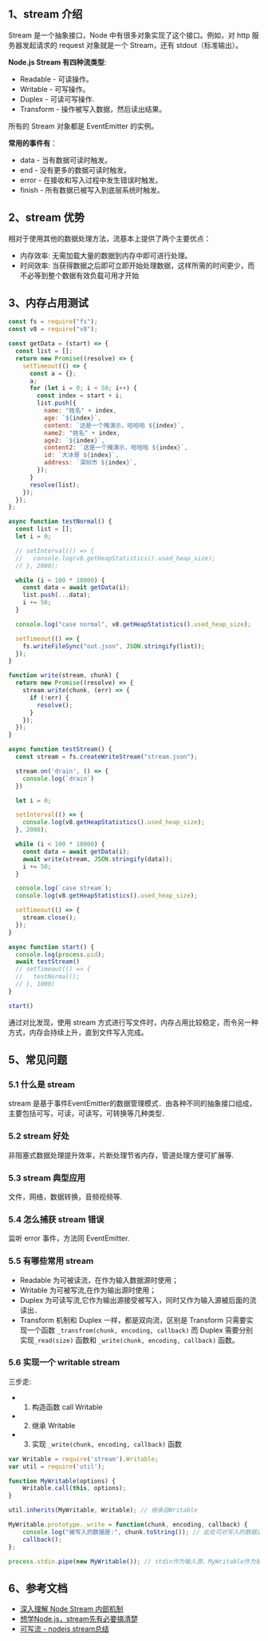 ## 1、stream 介绍

Stream 是一个抽象接口，Node 中有很多对象实现了这个接口。例如，对 http 服务器发起请求的 request 对象就是一个 Stream，还有 stdout（标准输出）。

**Node.js Stream 有四种流类型**:
- Readable - 可读操作。
- Writable - 可写操作。
- Duplex - 可读可写操作.
- Transform - 操作被写入数据，然后读出结果。

所有的 Stream 对象都是 EventEmitter 的实例。

**常用的事件有**：
- data - 当有数据可读时触发。
- end - 没有更多的数据可读时触发。
- error - 在接收和写入过程中发生错误时触发。
- finish - 所有数据已被写入到底层系统时触发。

## 2、stream 优势

相对于使用其他的数据处理方法，流基本上提供了两个主要优点：
- 内存效率: 无需加载大量的数据到内存中即可进行处理。
- 时间效率: 当获得数据之后即可立即开始处理数据，这样所需的时间更少，而不必等到整个数据有效负载可用才开始

## 3、内存占用测试

```js
const fs = require("fs");
const v8 = require("v8");

const getData = (start) => {
  const list = [];
  return new Promise((resolve) => {
    setTimeout(() => {
      const a = {};
      a;
      for (let i = 0; i < 50; i++) {
        const index = start + i;
        list.push({
          name: "姓名" + index,
          age: `${index}`,
          content: `这是一个掩演示，哈哈哈 ${index}`,
          name2: "姓名" + index,
          age2: `${index}`,
          content2: `这是一个掩演示，哈哈哈 ${index}`,
          id: `大冰哥 ${index}`,
          address: `深圳市 ${index}`,
        });
      }
      resolve(list);
    });
  });
};

async function testNormal() {
  const list = [];
  let i = 0;

  // setInterval(() => {
  //   console.log(v8.getHeapStatistics().used_heap_size);
  // }, 2000);

  while (i < 100 * 10000) {
    const data = await getData(i);
    list.push(...data);
    i += 50;
  }

  console.log("case normal", v8.getHeapStatistics().used_heap_size);

  setTimeout(() => {
    fs.writeFileSync("out.json", JSON.stringify(list));
  });
}

function write(stream, chunk) {
  return new Promise((resolve) => {
    stream.write(chunk, (err) => {
      if (!err) {
        resolve();
      }
    });
  });
}

async function testStream() {
  const stream = fs.createWriteStream("stream.json");

  stream.on('drain', () => {
    console.log(`drain`)
  })

  let i = 0;

  setInterval(() => {
    console.log(v8.getHeapStatistics().used_heap_size);
  }, 2000);

  while (i < 100 * 10000) {
    const data = await getData(i);
    await write(stream, JSON.stringify(data));
    i += 50;
  }

  console.log(`case stream`);
  console.log(v8.getHeapStatistics().used_heap_size);

  setTimeout(() => {
    stream.close();
  });
}

async function start() {
  console.log(process.pid);
  await testStream()
  // setTimeout(() => {
  //   testNormal();
  // }, 1000)
}

start()
```

通过对比发现，使用 stream 方式进行写文件时，内存占用比较稳定，而令另一种方式，内存会持续上升，直到文件写入完成。

## 5、常见问题

### 5.1 什么是 stream

stream 是基于事件EventEmitter的数据管理模式．由各种不同的抽象接口组成，主要包括可写，可读，可读写，可转换等几种类型．

### 5.2 stream 好处

非阻塞式数据处理提升效率，片断处理节省内存，管道处理方便可扩展等.

### 5.3 stream 典型应用

文件，网络，数据转换，音频视频等.

### 5.4 怎么捕获 stream 错误

监听 error 事件，方法同 EventEmitter.

### 5.5 有哪些常用 stream
- Readable 为可被读流，在作为输入数据源时使用；
- Writable 为可被写流,在作为输出源时使用；
- Duplex 为可读写流,它作为输出源接受被写入，同时又作为输入源被后面的流读出．
- Transform 机制和 Duplex 一样，都是双向流，区别是 Transform 只需要实现一个函数 `_transfrom(chunk, encoding, callback)` 而 Duplex 需要分别实现`_read(size)` 函数和 `_write(chunk, encoding, callback)` 函数。

### 5.6 实现一个 writable stream

三步走:
- 1) 构造函数 call Writable 
- 2) 继承 Writable
- 3) 实现 `_write(chunk, encoding, callback)` 函数

```js
var Writable = require('stream').Writable;
var util = require('util');

function MyWritable(options) {
	Writable.call(this, options);
}

util.inherits(MyWritable, Writable); // 继承自Writable

MyWritable.prototype._write = function(chunk, encoding, callback) {
	console.log("被写入的数据是:", chunk.toString()); // 此处可对写入的数据进行处理
	callback();
};

process.stdin.pipe(new MyWritable()); // stdin作为输入源，MyWritable作为输出源   
```

## 6、参考文档

- [深入理解 Node Stream 内部机制](https://www.barretlee.com/blog/2017/06/06/dive-to-nodejs-at-stream-module/)
- [想学Node.js，stream先有必要搞清楚](https://juejin.cn/post/6844903891083984910)
- [可写流 - nodejs stream总结](https://www.cnblogs.com/walkermag/p/13579990.html)